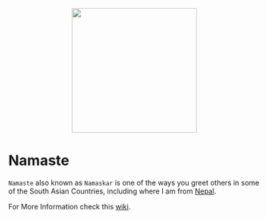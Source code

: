<div style="display: flex; justify-content: center;"> 
    <img src="/mascot/namaste.png" width="250"> 
</div>

# Namaste
`Namaste` also known as `Namaskar` is one of the ways you greet others in some of the South Asian Countries, including where I am from [Nepal](https://en.wikipedia.org/wiki/Nepal). <br>

For More Information check this [wiki](https://en.wikipedia.org/wiki/Namaste).